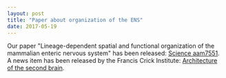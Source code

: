 ```yaml
---
layout: post
title: "Paper about organization of the ENS"
date: 2017-05-19
---
```


Our paper "Lineage-dependent spatial and functional organization of the mammalian enteric nervous system" has been released:
[Science aam7551](http://dx.doi.org/10.1126/science.aam7511).
A news item has been released by the Francis Crick Institute:
[Architecture of the second brain](https://www.crick.ac.uk/news/science-news/2017/05/19/understanding-the-architecture-of-our-second-brain/).

